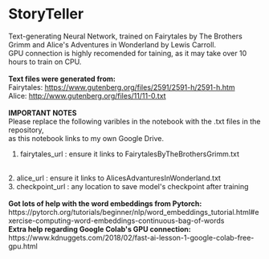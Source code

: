 # StoryTeller
Text-generating Neural Network, trained on Fairytales by The Brothers Grimm and Alice's Adventures in Wonderland by Lewis Carroll.
<br>
GPU connection is highly recomended for taining, as it may take over 10 hours to train on CPU.
<br>
<br>
<b>Text files were generated from:</b>
<br>
Fairytales: https://www.gutenberg.org/files/2591/2591-h/2591-h.htm
<br>
Alice: http://www.gutenberg.org/files/11/11-0.txt
<br>
<br>
<b>IMPORTANT NOTES</b>
<br>
Please replace the following varibles in the notebook with the .txt files in the repository,
<br>
as this notebook links to my own Google Drive.
1. fairytales_url : ensure it links to FairytalesByTheBrothersGrimm.txt
<br>
2. alice_url : ensure it links to AlicesAdvanturesInWonderland.txt
<br>
3. checkpoint_url : any location to save model's checkpoint after training
<br>
<br>
<b>
Got lots of help with the word embeddings from Pytorch:
</b>
<br>
https://pytorch.org/tutorials/beginner/nlp/word_embeddings_tutorial.html#exercise-computing-word-embeddings-continuous-bag-of-words
<br>
<b>
Extra help regarding Google Colab's GPU connection:
</b>
<br>
https://www.kdnuggets.com/2018/02/fast-ai-lesson-1-google-colab-free-gpu.html
